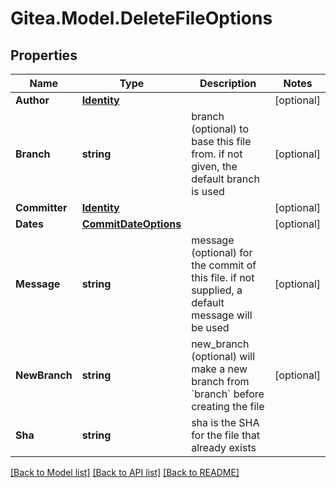 
# Gitea.Model.DeleteFileOptions

## Properties

Name | Type | Description | Notes
------------ | ------------- | ------------- | -------------
**Author** | [**Identity**](Identity.md) |  | [optional] 
**Branch** | **string** | branch (optional) to base this file from. if not given, the default branch is used | [optional] 
**Committer** | [**Identity**](Identity.md) |  | [optional] 
**Dates** | [**CommitDateOptions**](CommitDateOptions.md) |  | [optional] 
**Message** | **string** | message (optional) for the commit of this file. if not supplied, a default message will be used | [optional] 
**NewBranch** | **string** | new_branch (optional) will make a new branch from &#x60;branch&#x60; before creating the file | [optional] 
**Sha** | **string** | sha is the SHA for the file that already exists | 

[[Back to Model list]](../README.md#documentation-for-models)
[[Back to API list]](../README.md#documentation-for-api-endpoints)
[[Back to README]](../README.md)

